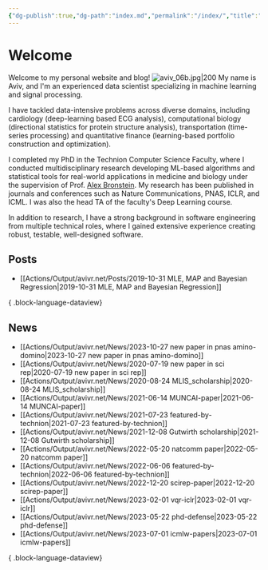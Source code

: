 ```yaml
---
{"dg-publish":true,"dg-path":"index.md","permalink":"/index/","title":"Welcome","tags":["gardenEntry"],"updated":"2025-01-12T22:51:33.154+02:00"}
---
```



# Welcome

Welcome to my personal website and blog!
![aviv_06b.jpg|200](/img/user/Actions/Output/avivr.net/_assets/aviv_06b.jpg)
My name is Aviv, and I'm an experienced data scientist specializing in machine learning and signal processing.

I have tackled data-intensive problems across diverse domains, including cardiology (deep-learning based ECG analysis), computational biology (directional statistics for protein structure analysis), transportation (time-series processing) and quantitative finance (learning-based portfolio construction and optimization).

I completed my PhD in the Technion Computer Science Faculty, where I conducted multidisciplinary research developing ML-based algorithms and statistical tools for real-world applications in medicine and biology under the supervision of Prof. [Alex Bronstein](https://bron.cs.technion.ac.il).
My research has been published in journals and conferences such as Nature Communications, PNAS, ICLR, and ICML. I was also the head TA of the faculty's Deep Learning course.

In addition to research, I have a strong background in software engineering from multiple technical roles, where I gained extensive experience creating robust, testable, well-designed software.

## Posts

- [[Actions/Output/avivr.net/Posts/2019-10-31 MLE, MAP and Bayesian Regression\|2019-10-31 MLE, MAP and Bayesian Regression]]

{ .block-language-dataview}

## News

- [[Actions/Output/avivr.net/News/2023-10-27 new paper in pnas amino-domino\|2023-10-27 new paper in pnas amino-domino]]
- [[Actions/Output/avivr.net/News/2020-07-19 new paper in sci rep\|2020-07-19 new paper in sci rep]]
- [[Actions/Output/avivr.net/News/2020-08-24 MLIS_scholarship\|2020-08-24 MLIS_scholarship]]
- [[Actions/Output/avivr.net/News/2021-06-14 MUNCAI-paper\|2021-06-14 MUNCAI-paper]]
- [[Actions/Output/avivr.net/News/2021-07-23 featured-by-technion\|2021-07-23 featured-by-technion]]
- [[Actions/Output/avivr.net/News/2021-12-08 Gutwirth scholarship\|2021-12-08 Gutwirth scholarship]]
- [[Actions/Output/avivr.net/News/2022-05-20 natcomm paper\|2022-05-20 natcomm paper]]
- [[Actions/Output/avivr.net/News/2022-06-06 featured-by-technion\|2022-06-06 featured-by-technion]]
- [[Actions/Output/avivr.net/News/2022-12-20 scirep-paper\|2022-12-20 scirep-paper]]
- [[Actions/Output/avivr.net/News/2023-02-01 vqr-iclr\|2023-02-01 vqr-iclr]]
- [[Actions/Output/avivr.net/News/2023-05-22 phd-defense\|2023-05-22 phd-defense]]
- [[Actions/Output/avivr.net/News/2023-07-01 icmlw-papers\|2023-07-01 icmlw-papers]]

{ .block-language-dataview}
